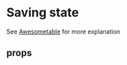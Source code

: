 # Saving state
See <a href="/guide/awesometable/saving-config-state">Awesometable</a> for more explanation


## props


<ClientOnly>
<ComponentDoc :component="'AwesomeCrud'" :properties="['saveColumnsState', 'savePaginationState']"/>
</ClientOnly>
